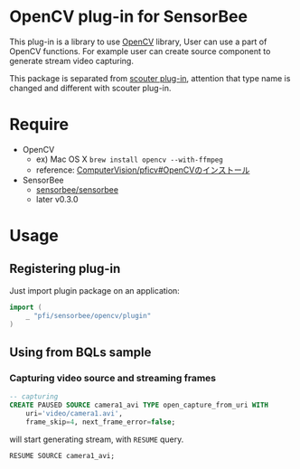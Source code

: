 # OpenCV plug-in for SensorBee

This plug-in is a library to use [OpenCV](http://opencv.org) library, User can use a part of OpenCV functions. For example user can create source component to generate stream video capturing.

This package is separated from [scouter plug-in](https://github.pfidev.jp/sensorbee/scouter), attention that type name is changed and different with scouter plug-in.

# Require

* OpenCV
    * ex) Mac OS X `brew install opencv --with-ffmpeg`
    * reference: [ComputerVision/pficv#OpenCVのインストール](https://github.pfidev.jp/ComputerVision/pficv#opencv%E3%81%AE%E3%82%A4%E3%83%B3%E3%82%B9%E3%83%88%E3%83%BC%E3%83%AB)
* SensorBee
    * [sensorbee/sensorbee](https://github.pfidev.jp/sensorbee/sensorbee)
    * later v0.3.0

# Usage

## Registering plug-in

Just import plugin package on an application:

```go
import (
    _ "pfi/sensorbee/opencv/plugin"
)
```

## Using from BQLs sample

### Capturing video source and streaming frames

```sql
-- capturing
CREATE PAUSED SOURCE camera1_avi TYPE open_capture_from_uri WITH
    uri='video/camera1.avi',
    frame_skip=4, next_frame_error=false;
```

will start generating stream, with `RESUME` query.

```
RESUME SOURCE camera1_avi;
```

